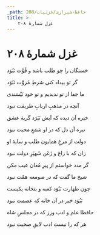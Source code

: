 ```yaml
---
_path: حافظ-شیرازی/غزلیات/208
title: >-
    غزل شمارهٔ ۲۰۸
---
```

# غزل شمارهٔ ۲۰۸

<div class="b" id="bn1"><div class="m1"><p>خستگان را چو طلب باشد و قُوَّت نَبُوَد</p></div>
<div class="m2"><p>گر تو بیداد کنی شرطِ مُروَّت نَبُوَد</p></div></div>
<div class="b" id="bn2"><div class="m1"><p>ما جفا از تو ندیدیم و تو خود نَپْسَندی</p></div>
<div class="m2"><p>آنچه در مذهبِ اربابِ طریقت نبود</p></div></div>
<div class="b" id="bn3"><div class="m1"><p>خیره آن دیده که آبش نَبَرَد گریهٔ عشق</p></div>
<div class="m2"><p>تیره آن دل که در او شمعِ محبت نبود</p></div></div>
<div class="b" id="bn4"><div class="m1"><p>دولت از مرغِ همایون طلب و سایهٔ او</p></div>
<div class="m2"><p>زان که با زاغ و زَغَن شَهپَرِ دولت نبود</p></div></div>
<div class="b" id="bn5"><div class="m1"><p>گر مدد خواستم از پیرِ مُغان عیب مکن</p></div>
<div class="m2"><p>شیخ ما گفت که در صومعه همّت نبود</p></div></div>
<div class="b" id="bn6"><div class="m1"><p>چون طهارت نَبُوَد کعبه و بتخانه یکیست</p></div>
<div class="m2"><p>نَبُوَد خیر در آن خانه که عصمت نبود</p></div></div>
<div class="b" id="bn7"><div class="m1"><p>حافظا علم و ادب ورز که در مجلسِ شاه</p></div>
<div class="m2"><p>هر که را نیست ادب لایقِ صحبت نبود</p></div></div>
